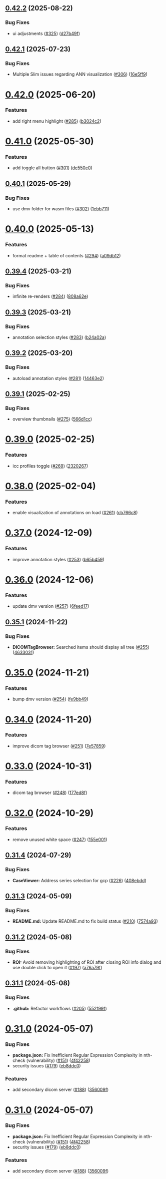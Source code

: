 ## [0.42.2](https://github.com/ImagingDataCommons/slim/compare/v0.42.1...v0.42.2) (2025-08-22)


### Bug Fixes

* ui adjustments ([#325](https://github.com/ImagingDataCommons/slim/issues/325)) ([d27b49f](https://github.com/ImagingDataCommons/slim/commit/d27b49f8a8ca38b833466a1460382c98bc0c8293))

## [0.42.1](https://github.com/ImagingDataCommons/slim/compare/v0.42.0...v0.42.1) (2025-07-23)


### Bug Fixes

* Multiple Slim issues regarding ANN visualization ([#306](https://github.com/ImagingDataCommons/slim/issues/306)) ([16e5ff9](https://github.com/ImagingDataCommons/slim/commit/16e5ff994a0638e0a68ccbf255b24639c08a4bbd))

# [0.42.0](https://github.com/ImagingDataCommons/slim/compare/v0.41.0...v0.42.0) (2025-06-20)


### Features

* add right menu highlight ([#285](https://github.com/ImagingDataCommons/slim/issues/285)) ([b3024c2](https://github.com/ImagingDataCommons/slim/commit/b3024c200f7982054d1268d68837ae4c21a8b7f1))

# [0.41.0](https://github.com/ImagingDataCommons/slim/compare/v0.40.1...v0.41.0) (2025-05-30)


### Features

* add toggle all button ([#301](https://github.com/ImagingDataCommons/slim/issues/301)) ([de550c0](https://github.com/ImagingDataCommons/slim/commit/de550c0b936339cafdf6931af71a75b03969b479))

## [0.40.1](https://github.com/ImagingDataCommons/slim/compare/v0.40.0...v0.40.1) (2025-05-29)


### Bug Fixes

* use dmv folder for wasm files ([#302](https://github.com/ImagingDataCommons/slim/issues/302)) ([1ebb711](https://github.com/ImagingDataCommons/slim/commit/1ebb711ab38138290c9cf506ad2972fadddbed93))

# [0.40.0](https://github.com/ImagingDataCommons/slim/compare/v0.39.4...v0.40.0) (2025-05-13)


### Features

* format readme + table of contents ([#294](https://github.com/ImagingDataCommons/slim/issues/294)) ([a09db12](https://github.com/ImagingDataCommons/slim/commit/a09db125e0b33a98fe848f66d668ba6f9167a96b))

## [0.39.4](https://github.com/ImagingDataCommons/slim/compare/v0.39.3...v0.39.4) (2025-03-21)


### Bug Fixes

* infinite re-renders ([#284](https://github.com/ImagingDataCommons/slim/issues/284)) ([808a62e](https://github.com/ImagingDataCommons/slim/commit/808a62e4850b4c6321bf5f9b386577187b8a3e82))

## [0.39.3](https://github.com/ImagingDataCommons/slim/compare/v0.39.2...v0.39.3) (2025-03-21)


### Bug Fixes

* annotation selection styles ([#283](https://github.com/ImagingDataCommons/slim/issues/283)) ([b24a02a](https://github.com/ImagingDataCommons/slim/commit/b24a02aec12073f47b9fbf3e80707057f7e149d7))

## [0.39.2](https://github.com/ImagingDataCommons/slim/compare/v0.39.1...v0.39.2) (2025-03-20)


### Bug Fixes

* autoload annotation styles ([#281](https://github.com/ImagingDataCommons/slim/issues/281)) ([14463e2](https://github.com/ImagingDataCommons/slim/commit/14463e2f1568e6280977589892ae95145d09c3da))

## [0.39.1](https://github.com/ImagingDataCommons/slim/compare/v0.39.0...v0.39.1) (2025-02-25)


### Bug Fixes

* overview thumbnails ([#275](https://github.com/ImagingDataCommons/slim/issues/275)) ([566d1cc](https://github.com/ImagingDataCommons/slim/commit/566d1ccb900cb0e30c14a1b7ac4c7da9f3f7c111))

# [0.39.0](https://github.com/ImagingDataCommons/slim/compare/v0.38.0...v0.39.0) (2025-02-25)


### Features

* icc profiles toggle  ([#269](https://github.com/ImagingDataCommons/slim/issues/269)) ([2320267](https://github.com/ImagingDataCommons/slim/commit/23202679246d8f2dbd8ac7b741d8d970e3cb3beb))

# [0.38.0](https://github.com/ImagingDataCommons/slim/compare/v0.37.0...v0.38.0) (2025-02-04)


### Features

* enable visualization of annotations on load ([#261](https://github.com/ImagingDataCommons/slim/issues/261)) ([cb766c8](https://github.com/ImagingDataCommons/slim/commit/cb766c812fa469150bb9bc183f26dfe355b59cdc))

# [0.37.0](https://github.com/ImagingDataCommons/slim/compare/v0.36.0...v0.37.0) (2024-12-09)


### Features

* improve annotation styles ([#253](https://github.com/ImagingDataCommons/slim/issues/253)) ([b65b459](https://github.com/ImagingDataCommons/slim/commit/b65b459eacc8516553a56dc5b8d236c404cdbd81))

# [0.36.0](https://github.com/ImagingDataCommons/slim/compare/v0.35.1...v0.36.0) (2024-12-06)


### Features

* update dmv version ([#257](https://github.com/ImagingDataCommons/slim/issues/257)) ([6feed17](https://github.com/ImagingDataCommons/slim/commit/6feed17845365a41fc48a991dc9d5f7e94d34c47))

## [0.35.1](https://github.com/ImagingDataCommons/slim/compare/v0.35.0...v0.35.1) (2024-11-22)


### Bug Fixes

* **DICOMTagBrowser:** Searched items should display all tree ([#255](https://github.com/ImagingDataCommons/slim/issues/255)) ([4633031](https://github.com/ImagingDataCommons/slim/commit/463303113ae9d4cb13b5aec8314947f21d39a725))

# [0.35.0](https://github.com/ImagingDataCommons/slim/compare/v0.34.0...v0.35.0) (2024-11-21)


### Features

* bump dmv version ([#254](https://github.com/ImagingDataCommons/slim/issues/254)) ([fe9bb49](https://github.com/ImagingDataCommons/slim/commit/fe9bb496aa503c54ee65ffba86a0cf14b7e7c20f))

# [0.34.0](https://github.com/ImagingDataCommons/slim/compare/v0.33.0...v0.34.0) (2024-11-20)


### Features

* improve dicom tag browser ([#251](https://github.com/ImagingDataCommons/slim/issues/251)) ([7e57859](https://github.com/ImagingDataCommons/slim/commit/7e57859287ea3b758f9d2cf4e53729063c589569))

# [0.33.0](https://github.com/ImagingDataCommons/slim/compare/v0.32.0...v0.33.0) (2024-10-31)


### Features

* dicom tag browser ([#248](https://github.com/ImagingDataCommons/slim/issues/248)) ([177ed8f](https://github.com/ImagingDataCommons/slim/commit/177ed8f6b6e82614f9563eb22584c2c6b8bc8de4))

# [0.32.0](https://github.com/ImagingDataCommons/slim/compare/v0.31.4...v0.32.0) (2024-10-29)


### Features

* remove unused white space ([#247](https://github.com/ImagingDataCommons/slim/issues/247)) ([155e001](https://github.com/ImagingDataCommons/slim/commit/155e0018c2fd8b87eee70c207051de9df55f0ada))

## [0.31.4](https://github.com/ImagingDataCommons/slim/compare/v0.31.3...v0.31.4) (2024-07-29)


### Bug Fixes

* **CaseViewer:** Address series selection for gcp ([#226](https://github.com/ImagingDataCommons/slim/issues/226)) ([408ebdd](https://github.com/ImagingDataCommons/slim/commit/408ebdd4d2c4f7668be06aeec9e74c8a5d0a3241))

## [0.31.3](https://github.com/ImagingDataCommons/slim/compare/v0.31.2...v0.31.3) (2024-05-09)


### Bug Fixes

* **README.md:** Update README.md to fix build status ([#210](https://github.com/ImagingDataCommons/slim/issues/210)) ([7574a93](https://github.com/ImagingDataCommons/slim/commit/7574a93b0c9a303202f135566328c69eb605cd69))

## [0.31.2](https://github.com/ImagingDataCommons/slim/compare/v0.31.1...v0.31.2) (2024-05-08)


### Bug Fixes

* **ROI:** Avoid removing highlighting of ROI after closing ROI info dialog and use double click to open it ([#197](https://github.com/ImagingDataCommons/slim/issues/197)) ([a76a79f](https://github.com/ImagingDataCommons/slim/commit/a76a79f46c09f876933e9a6d57b667d673f13e96))

## [0.31.1](https://github.com/ImagingDataCommons/slim/compare/v0.31.0...v0.31.1) (2024-05-08)


### Bug Fixes

* **.github:** Refactor workflows ([#205](https://github.com/ImagingDataCommons/slim/issues/205)) ([552f99f](https://github.com/ImagingDataCommons/slim/commit/552f99f3052c039801f0a6b86564445a3497cc26))

# [0.31.0](https://github.com/ImagingDataCommons/slim/compare/v0.30.0...v0.31.0) (2024-05-07)


### Bug Fixes

* **package.json:** Fix Inefficient Regular Expression Complexity in nth-check (vulnerability) ([#151](https://github.com/ImagingDataCommons/slim/issues/151)) ([4f42258](https://github.com/ImagingDataCommons/slim/commit/4f4225889cedb853c79db84bac8aee94f0b41715))
* security issues ([#179](https://github.com/ImagingDataCommons/slim/issues/179)) ([eb8ddc0](https://github.com/ImagingDataCommons/slim/commit/eb8ddc093427547e7e178973fc871c47fa18ed61))


### Features

* add secondary dicom server ([#188](https://github.com/ImagingDataCommons/slim/issues/188)) ([356009f](https://github.com/ImagingDataCommons/slim/commit/356009f6a86cd96bfa6c6b478adb46683fbdcd3d))

# [0.31.0](https://github.com/ImagingDataCommons/slim/compare/v0.30.0...v0.31.0) (2024-05-07)


### Bug Fixes

* **package.json:** Fix Inefficient Regular Expression Complexity in nth-check (vulnerability) ([#151](https://github.com/ImagingDataCommons/slim/issues/151)) ([4f42258](https://github.com/ImagingDataCommons/slim/commit/4f4225889cedb853c79db84bac8aee94f0b41715))
* security issues ([#179](https://github.com/ImagingDataCommons/slim/issues/179)) ([eb8ddc0](https://github.com/ImagingDataCommons/slim/commit/eb8ddc093427547e7e178973fc871c47fa18ed61))


### Features

* add secondary dicom server ([#188](https://github.com/ImagingDataCommons/slim/issues/188)) ([356009f](https://github.com/ImagingDataCommons/slim/commit/356009f6a86cd96bfa6c6b478adb46683fbdcd3d))
